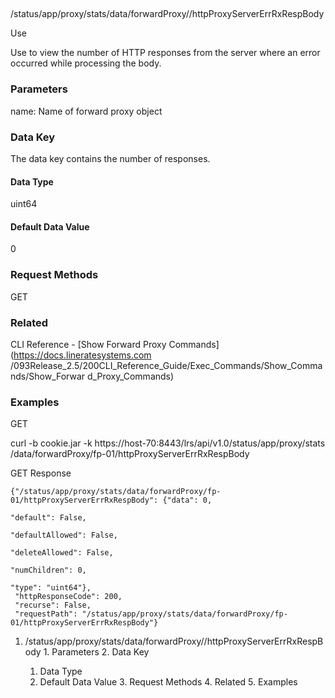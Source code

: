 ##
/status/app/proxy/stats/data/forwardProxy/<name>/httpProxyServerErrRxRespBody

Use

Use to view the number of HTTP responses from the server where an error
occurred while processing the body.

### Parameters

name: Name of forward proxy object

### Data Key

The data key contains the number of responses.

#### Data Type

uint64

#### Default Data Value

0

### Request Methods

GET

### Related

CLI Reference - [Show Forward Proxy Commands](https://docs.lineratesystems.com
/093Release_2.5/200CLI_Reference_Guide/Exec_Commands/Show_Commands/Show_Forwar
d_Proxy_Commands)

### Examples

GET

curl -b cookie.jar -k https://host-70:8443/lrs/api/v1.0/status/app/proxy/stats
/data/forwardProxy/fp-01/httpProxyServerErrRxRespBody

GET Response

    
    {"/status/app/proxy/stats/data/forwardProxy/fp-01/httpProxyServerErrRxRespBody": {"data": 0,
                                                                                       "default": False,
                                                                                       "defaultAllowed": False,
                                                                                       "deleteAllowed": False,
                                                                                       "numChildren": 0,
                                                                                       "type": "uint64"},
     "httpResponseCode": 200,
     "recurse": False,
     "requestPath": "/status/app/proxy/stats/data/forwardProxy/fp-01/httpProxyServerErrRxRespBody"}
    

  1. /status/app/proxy/stats/data/forwardProxy/<name>/httpProxyServerErrRxRespBody
    1. Parameters
    2. Data Key
      1. Data Type
      2. Default Data Value
    3. Request Methods
    4. Related
    5. Examples

